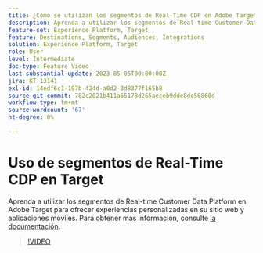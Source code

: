 ```yaml
---
title: ¿Cómo se utilizan los segmentos de Real-Time CDP en Adobe Target?
description: Aprenda a utilizar los segmentos de Real-time Customer Data Platform en Adobe Target para ofrecer experiencias personalizadas en su sitio web y aplicaciones móviles.
feature-set: Experience Platform, Target
feature: Destinations, Segments, Audiences, Integrations
solution: Experience Platform, Target
role: User
level: Intermediate
doc-type: Feature Video
last-substantial-update: 2023-05-05T00:00:00Z
jira: KT-13141
exl-id: 14edf6c1-197b-424d-a0d2-3d8377f165b8
source-git-commit: 782c2021b411a65178d265aeceb9dde8dc50860d
workflow-type: tm+mt
source-wordcount: '67'
ht-degree: 0%

---
```


# Uso de segmentos de Real-Time CDP en Target

Aprenda a utilizar los segmentos de Real-time Customer Data Platform en Adobe Target para ofrecer experiencias personalizadas en su sitio web y aplicaciones móviles. Para obtener más información, consulte [la documentación](https://experienceleague.adobe.com/docs/target/using/integrate/integrating-with-rtcdp.html?lang=es).

>[!VIDEO](https://video.tv.adobe.com/v/3419149/?learn=on)
